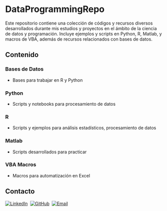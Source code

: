 # DataProgrammingRepo

Este repositorio contiene una colección de códigos y recursos diversos desarrollados durante mis estudios y proyectos en el ámbito de la ciencia de datos y programación. Incluye ejemplos y scripts en Python, R, Matlab, y macros de VBA, además de recursos relacionados con bases de datos.

## Contenido

### Bases de Datos
- Bases para trabajar en R y Python

### Python
- Scripts y notebooks para procesamiento de datos

### R
- Scripts y ejemplos para análisis estadísticos, procesamiento de datos

### Matlab
- Scripts desarrollados para practicar

### VBA Macros
- Macros para automatización en Excel

## Contacto

[![LinkedIn](https://img.icons8.com/color/48/000000/linkedin.png)](https://www.linkedin.com/in/henryzumaeta)&nbsp;
[![GitHub](https://img.icons8.com/ios-filled/50/000000/github.png)](https://github.com/HenryZumaeta)&nbsp;
[![Email](https://img.icons8.com/color/48/000000/email.png)](mailto:henry.zumaeta.l@uni.pe)
